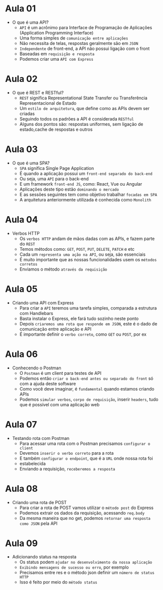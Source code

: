 # Aula 01

- O que é uma API?
  - `API` é um acrônimo para Interface de Programação de Aplicações (Application Programming Interface)
  - Uma forma simples de `comunicação entre aplicações`
  - Não necessita de telas, respostas geralmente são em `JSON`
  - `Independente` de front-end, a API não possui ligação com o front
  - Baseadas em `requisição e resposta`
  - Podemos criar uma `API com Express`

# Aula 02

- O que é REST e RESTful?
  - `REST` significa Representational State Transfer ou Transferência Representacional de Estado
  - Um `estilo de arquitetura`, que define como as APIs devem ser criadas
  - Seguindo todos os padrões a API é considerada `RESTful`
  - Alguns dos pontos säo: respostas uniformes, sem ligação de estado,cache de respostas e outros

# Aula 03

- O que é uma SPA?
  - `SPA` significa Single Page Application
  - É quando a aplicação possui um `front-end separado do back-end`
  - Ou seja, uma `API` para o back-end
  - E um framework `front-end JS`, como: React, Vue ou Angular
  - Aplicações deste tipo estão `dominando o mercado`
  - E as sessões seguintes tem como objetivo trabalhar `focadas em SPA`
  - A arquitetura anteriormente utilizada é conhecida como `Monolith`

# Aula 04

- Verbos HTTP
  - Os `verbos HTTP` andam de mãos dadas com as APIs, e fazem parte do `REST`
  - Temos métodos como: `GET`, `POST`, `PUT`, `DELETE`, `PATCH` e etc
  - Cada um `representa uma ação na API`, ou seja, säo essenciais
  - É muito importante que as nossas funcionalidades usem os `métodos corretos`
  - Enviamos o método `através da requisição`

# Aula 05

- Criando uma API com Express
  - Para criar a `API` teremos uma tarefa simples, comparada a estrutura com Handlebars
  - Basta instalar o Express, ele fará tudo sozinho neste ponto
  - Depois `criaremos uma rota que responde em JSON`, este é o dado de comunicação entre aplicação e API
  - É importante definir o `verbo correto`, como `GET` ou `POST`, por ex

# Aula 06

- Conhecendo o Postman
  - O `Postman` é um client para testes de API
  - Podemos então `criar o back-end antes ou separado do front` só com a ajuda deste software
  - Como você deve imaginar, é `fundamental` quando estamos criando APIs
  - Podemos `simular verbos`, `corpo de requisição`, inserir `headers`, tudo que é possível com uma aplicação web

# Aula 07

- Testando rota com Postman
  - Para acessar uma rota com o Postman precisamos `configurar o client`
  - Devemos `inserir o verbo correto` para a rota
  - E também `configurar o endpoint`, que é a `URL` onde nossa rota foi
  - estabelecida
  - Enviando a requisição, `receberemos a resposta`

# Aula 08

- Criando uma rota de POST
  - Para criar a rota de POST vamos utilizar o `método post` do Express
  - Podemos extrair os dados da requisição, acessando `req.body`
  - Da mesma maneira que no get, podemos `retornar uma resposta como JSON` pela API

# Aula 09

- Adicionando status na resposta
  - Os status podem `ajudar no desenvolvimento da nossa aplicação`
  - `Exibindo mensagens de sucesso ou erro`, por exemplo
  - Precisamos entre res e o método json definir um `número de status HTTP`
  - Isso é feito por meio do `método status`

